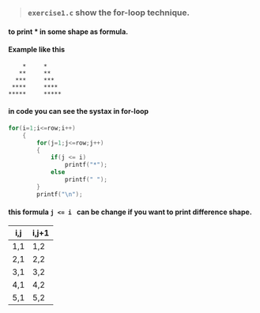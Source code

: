 > ### `exercise1.c` show the for-loop technique.
#### to print * in some shape as formula.
#### Example like this
```
    *     *
   **     **
  ***     ***
 ****     ****
*****     *****
```

#### in code you can see the systax in for-loop
``` C
for(i=1;i<=row;i++)
    {
        for(j=1;j<=row;j++)
        {
            if(j <= i)
                printf("*");
            else
                printf(" ");
        }
        printf("\n");
 ```
 
 #### this formula `j <= i ` can be change if you want to print difference shape.
| i,j| i,j+1 |
| --- | --- |
|1,1|1,2|1,3|1,4|1,5|
|2,1|2,2|2,3|2,4|2,5|
|3,1|3,2|3,3|3,4|3,5|
|4,1|4,2|4,3|4,4|4,5|
|5,1|5,2|5,3|5,4|5,5|
